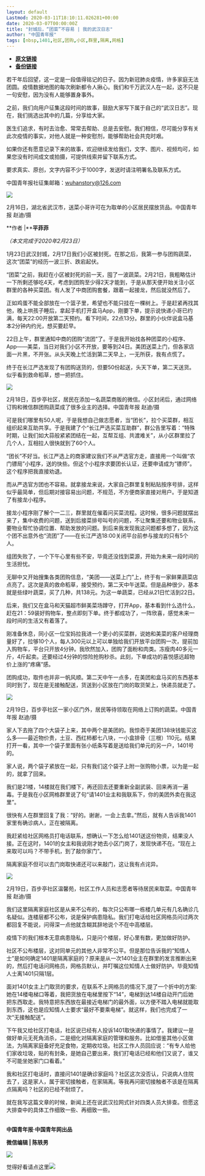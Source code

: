 ```yaml
---
layout: default
Lastmod: 2020-03-11T18:10:11.026281+00:00
date: 2020-03-07T00:00:00Z
title: "封城后，“团菜”不容易 | 我的武汉日志"
author: "中国青年报"
tags: [nbsp,1401,社区,团购,小区,群里,隔离,网格]
---
```


* [**原文链接**](https://mp.weixin.qq.com/s/mmXu60FWIIYPjH-FuG6VKw)
* [**备份链接**](https://archive.li/wip/HDb7a)


若干年后回望，这一定是一段值得铭记的日子。因为新冠肺炎疫情，许多家庭无法团圆。疫情数据地图的每次刷新都令人揪心。我们和千万武汉人在一起，这不只是一句安慰，因为没有人能够置身事外。

之前，我们向用户征集这段时间的故事，鼓励大家写下属于自己的“武汉日志”。现在，我们挑选出其中的几篇，分享给大家。

医生们追求，有时去治愈、常常去帮助、总是去安慰。我们相信，尽可能分享有关此次疫情的事实，对他人就是一种安慰剂，能够帮助社会共克时艰。

如果你还有愿意记录下来的故事，欢迎继续发给我们，文字、图片、视频均可，如果您没有时间成文或拍摄，可提供线索并留下联系方式。

要求真实、原创，文字内容不少于1000字，发送时请注明署名及联系方式。

中国青年报社征集邮箱：wuhanstory@126.com

  

![](/images/post/6ce12d1a2bd56abe71e2c0019f6a4ac5.jpg)

2月16日，湖北省武汉市，送菜小哥许可在为取单的小区居民摆放货品。中国青年报 赵迪/摄

**作者 |****平菲菲**

_（本文完成于2020年2月23日）_

1月23日武汉封城，2月17日我们小区被封死。在那之后，我第一参与团购蔬菜，这次“团菜”的经历一波三折、跌宕起伏。  

“团菜”之前，我赶在小区被封死的前一天，囤了一波蔬菜。2月21日，我粗略估计一下所剩还够吃4天，考虑到团购至少得2天才能到，于是从那天便开始关注小区群里的各种买菜团。有人发了中商团购套餐，跟着一起接龙，然后就没然后了。

正如鸡蛋不能全部放在一个篮子里，希望也不能只挂在一棵树上。于是赶紧再找其他，晚上哄孩子睡后，拿起手机打开盒马App，刚要下单，提示说快递小哥已约满，每天22:00开放第二天预约。看下时间，22点13分。群里的小伙伴说盒马基本2分钟内约光，想买要赶早。

22日上午，群里通知中商的团购“流团”了。于是我开始找各种团菜的小程序、App——美菜，当日对我们小区不开放，要等到24日。美团送菜上门，但各家店面一片黑，不开张。从头天晚上忙活到第二天早上，一无所获，我有点慌了。

终于在长江严选发现了有团购送货的，但要50份起送，头天下单，第二天送货。似乎看到救命稻草，想一把抓住。

![](/images/post/1c3a7859681a6c58d4c7f64578282726.jpg)

2月18日，百步亭社区，居民在添加一名蔬菜商贩的微信。小区封闭后，通过网络订购和微信群团购蔬菜成了很多业主的选择。中国青年报 赵迪/摄

可是我们哪里有50人呢，于是我想自己做志愿者，当“团长”，拉个买菜群，相互组织起来互助共享。于是我建了个“长江严选买菜互助群”，群公告里写着：“特殊时期，让我们如大蒜般紧紧团结在一起，互帮互组、共渡难关”，从小区群里拉了几个人，互相拉人很快就到了60个人。  

“团长”不好当。长江严选上的商家建议我们不从严选官方走，直接用一个叫做“农门镖局”小程序，送的快些。但这个小程序求要团长认证，还要申请成为“镖师”。这个程序把我直接劝退。

而从严选官方团也不容易。就拿接龙来说，大家自己群里复制粘贴按序号排，这样似乎最简单，但后期对接容易出问题，不规范，不方便商家直接对用户。于是知道了有接龙小程序。

接龙小程序刚了解个一二三，群里就在催着问买菜流程。这时候，很多问题就摆出来了，集中收费的问题，送到后接菜排号叫号的问题，不让聚集还要和物业联系，要物业帮忙协调位置、帮助发放的问题。到后来我发现我这问题都多想了，因为这个团不出意外也“流团”了——在长江严选18:00关闭平台前参与接龙的只有5个人。

组团失败了，一个下午心里有些不安，毕竟还没找到菜源，开始为未来一段时间的生活担忧。

无聊中又开始搜集各类团购信息，“美团——送菜上门”上，终于有一家鲜果蔬菜店点亮了。这次是真的救命稻草，接受预约，第二天中午送菜。但是品种很少，基本就是些绿叶蔬菜，买了几种，共138元。为这一单蔬菜，已经从21日忙活到22日。

后来，我们又在盒马和天猫超市鲜美菜场蹲守，打开App，基本看到什么选什么，赶在21：59装好购物车，整点即刻下单。终于都成功了，一阵欣喜，感觉未来一段时间的生活又有着落了。

刚准备休息，同小区一位宝妈拉我进一个更小的买菜群，说她和美菜的客户经理商量好了，拉够10个人，每人300元以上可以单独给我们开放平台团购一次，提前加入购物车，平台只开放4分钟。我欣然加入，团购了面粉和肉类。冻瘦肉40多元一斤，4斤起卖。还要经过4分钟的惊险抢购秒杀。此刻，下单成功的喜悦感远超物价上涨的“疼痛”感。

团购成功，取件也并非一帆风顺。第二天中午一点多，在美团和盒马买的东西基本同时到了，现在是无接触配送，货送到小区放在门岗的取货架上，快递员就走了。

![](/images/post/35bbbc260e0eda082ca5c6fb87c55b44.jpg)

2月19日，百步亭社区一家小区门外，居民等待领取在网络上订购的蔬菜。中国青年报 赵迪/摄

家人下去拖了四个大袋子上来，其中两个是美团的。我惊奇于美团138块钱能买这么多——最近物价贵，土豆、西红柿都七八块，一小盒排骨（三根）110元。结果打开一看，其中一个袋子里面有张小纸条写着是送给我们单元的另一户，1401号的。  

家人说，两个袋子紧放在一起，只有我们这个袋子上附一张购物小票，以为是一起的，就拿了回来。

我们是21楼，14楼就在我们楼下，再还回去还要重新全副武装、回来再消一遍毒。于是我在小区网格群里说了句“请1401业主和我联系下，你的美团外卖在我这里”。

很快有人在群里回复了我：“好的。谢谢，一会上去拿。”然后，就有人告诉我1401家里有确诊病人，正在被隔离。

我赶紧给社区网格员打电话联系，想确认一下怎么给1401送这份物资，结果没人接。正在这时，1401的女主和我说刚才她去小区门岗了，发现快递不在。“现在上来取可以吗？不带手机，到了敲你家门”。

隔离家庭不但可以去门岗取快递还可以来敲门，这让我有点诧异。

![](/images/post/1ef67a1f572908326d8dc46e4dd4d99d.jpg)

2月19日，百步亭社区温馨苑，社区工作人员和志愿者等待居民来取菜。中国青年报 赵迪/摄

我们这里隔离家庭社区是从来不公布的，每次只公布哪一栋楼几单元有几名确诊几名疑似。连楼层都不公布，说是保护病患隐私。我们打电话给社区网格员问过两次都回复不能说，问得深一点他就含糊其辞地说个不在中高楼层。  

疫情下的我们根本无意病患隐私，只是问个楼层，好心里有数，更加做好防护。

社区不公布楼层，这对同单元的其他人非常不公平。但是那位告诉我的“知情人士”是如何确定1401是隔离家庭的？原来是从一次1401业主在群里的发言推断出来的，然后打电话问网格员，网格员默认，并叮嘱这位知情人士做好防护。毕竟知情人士离1401只隔1层。

面对1401女主上门取货的要求，在联系不上网格员的情况下,提了一个折中的方案:她在14楼电梯口等着，我把货放在电梯里按下“14”，电梯到达14楼自动开门后她把东西取走。我特意把东西放在最接近电梯门的最外面，以方便不踏入电梯就能取到东西，这也是应知情人士要求“最好不要乘电梯”。就这样，我们也完成了一次“无接触配送”。

下午我又给社区打电话，社区说已经有人投诉1401取快递的事情了。我建议一是做好单元无死角消杀，二是细化对隔离家庭的管理和服务。比如借鉴其他小区做法，为隔离家庭备好充足食物，定期收垃圾。社区工作人员回应说：“有专人给他们家收垃圾，贴的有封条，是她自己要出来，我们打电话已经和他们又说了，谁又不可能坐她家门口看着。”

我和社区打电话时，直接问1401是确诊家庭吗？社区这次没否认，只说病人住院去了，这是家人，属于密切接触者，在家隔离。等我再问密切接触者不该是在隔离点隔离吗？社区的已经不耐烦了。

就在我写这篇文章的时候，新闻上还在说武汉拉网式针对四类人员大排查。但愿这大排查中的具体工作细致一些、再细致一些。                                                          

**中国青年报·中国青年网出品**

**微信编辑 | 陈轶男**

![](/images/post/705dfda6bb5643e34c5db443743fbf86.jpg)

觉得好看请点这里![](/images/post/75cfe91ed7e3db23759ecd10b6c0782e.jpg)

